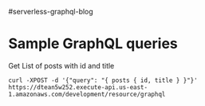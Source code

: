 #serverless-graphql-blog

# Sample GraphQL queries


Get List of posts with id and title
```
curl -XPOST -d '{"query": "{ posts { id, title } }"}' https://dtean5w252.execute-api.us-east-1.amazonaws.com/development/resource/graphql
```
